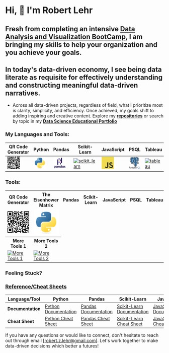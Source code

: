<h1 align="left">Hi, 👋 I'm Robert Lehr</h1> 

## Fresh from completing an intensive [Data Analysis and Visualization BootCamp](https://techbootcamps.utexas.edu/data/), I am bringing my skills to help your organization and you achieve your goals.

## In today's data-driven economy, I see being data literate as requisite for effectively understanding and constructing meaningful data-driven narratives.
- Across all data-driven projects, regardless of field, what I prioritize most is clarity, simplicity, and efficiency. Once achieved, my goals shift to adding inspiring and creative content. Explore my [__repositories__](https://github.com/robert-z-lehr?tab=repositories) or search by topic in my [__Data Science Educational Portfolio__](https://github.com/robert-z-lehr/Data_Science_Portfolio/tree/main)

<h3 align="left">My Languages and Tools:</h3>

| QR Code Generator | Python | Pandas | Scikit-Learn | JavaScript | PSQL | Tableau | R | Excel VBA |
| ------ | ------ | ------ | ------------ | ---------- | ---- | ------- | - | --------- |
| <a href="https://github.com/robert-z-lehr/QR-Code-Generator" target="_blank" rel="noreferrer"> <img src="https://github.com/robert-z-lehr/QR-Code-Generator/raw/main/QRCodeGenerator.png" alt="python" width="40" height="40"/> </a> | <a href="https://www.python.org" target="_blank" rel="noreferrer"> <img src="https://raw.githubusercontent.com/devicons/devicon/master/icons/python/python-original.svg" alt="python" width="40" height="40"/> </a> | <a href="https://pandas.pydata.org/" target="_blank" rel="noreferrer"> <img src="https://raw.githubusercontent.com/devicons/devicon/2ae2a900d2f041da66e950e4d48052658d850630/icons/pandas/pandas-original-wordmark.svg" alt="pandas" width="40" height="40"/> </a> | <a href="https://scikit-learn.org/" target="_blank" rel="noreferrer"> <img src="https://upload.wikimedia.org/wikipedia/commons/0/05/Scikit_learn_logo_small.svg" alt="scikit_learn" width="40" height="40"/> </a> | <a href="https://www.learn-js.org/" target="_blank" rel="noreferrer"> <img src="https://raw.githubusercontent.com/devicons/devicon/master/icons/javascript/javascript-original.svg" alt="javascript" width="40" height="40"/> </a> | <a href="https://www.postgresql.org" target="_blank" rel="noreferrer"> <img src="https://raw.githubusercontent.com/devicons/devicon/master/icons/postgresql/postgresql-original-wordmark.svg" alt="postgresql" width="40" height="40"/> </a> | <a href="https://www.tableau.com/trial/tableau-software?d=7013y000002RQ7hAAG&nc=7013y000002RQCaAAO&cq_cmp=8846800995&cq_net=g&cq_plac=&gclid=Cj0KCQjwldKmBhCCARIsAP-0rfyzThUThFi8RL13Ln24ogX6jcxzquerug9J8cqGwEjBOKp98SU4pSMaAroZEALw_wcB&gclsrc=aw.ds" target="_blank" rel="noreferrer"> <img src="https://github.com/robert-z-lehr/Module_18_Challenge/blob/main/tableau-icon-svgrepo-com.svg" alt="tableau" width="40" height="40"/> </a> | <a href="https://www.r-project.org/other-docs.html" target="_blank" rel="noreferrer"> <img src="https://raw.githubusercontent.com/devicons/devicon/master/icons/r/r-original.svg" alt="R" width="40" height="40"/> </a> | <a href="https://learn.microsoft.com/en-us/office/vba/library-reference/concepts/getting-started-with-vba-in-office" target="_blank" rel="noreferrer"> <img src="https://raw.githubusercontent.com/tankalxat34/vba-ip-validation/readme_content/icon_excel.svg" alt="Excel VBA" width="40" height="40"/> </a> |

<h3 align="left">Tools:</h3>

<table>
  <!-- Row 1: Title -->
  <tr>
    <th>QR Code Generator</th>
    <th>The Eisenhower Matrix</th>
    <th>Pandas</th>
    <th>Scikit-Learn</th>
    <th>JavaScript</th>
    <th>PSQL</th>
    <th>Tableau</th>
    <th>R</th>
    <th>Excel VBA</th>
  </tr>
  
  <!-- Row 2: Images -->
  <tr>
    <td><a href="https://github.com/robert-z-lehr/QR-Code-Generator" target="_blank" rel="noreferrer"><img src="https://github.com/robert-z-lehr/QR-Code-Generator/raw/main/QRCodeGenerator.png" alt="QR Code Generator"/></a></td>
    <td><a href="https://robert-z-lehr.github.io/The-Eisenhower-Matrix/" target="_blank" rel="noreferrer"><img src="https://raw.githubusercontent.com/devicons/devicon/master/icons/python/python-original.svg" alt="Python"/></a></td>
    <!-- Add other cells with images here -->
  </tr>
  
  <!-- Row 3: Title -->
  <tr>
    <th>More Tools 1</th>
    <th>More Tools 2</th>
    <!-- Add other titles here -->
  </tr>
  
  <!-- Row 4: Images -->
  <tr>
    <td><a href="https://example.com" target="_blank" rel="noreferrer"><img src="https://example.com/image1.png" alt="More Tools 1"/></a></td>
    <td><a href="https://example.com" target="_blank" rel="noreferrer"><img src="https://example.com/image2.png" alt="More Tools 2"/></a></td>
    <!-- Add other cells with images here -->
  </tr>
</table>

<h3 align="left">Feeling Stuck?</h3>

### [Reference/Cheat Sheets](https://github.com/robert-z-lehr/Reference-Zip-Learning/tree/main)

| Language/Tool | Python | Pandas | Scikit-Learn | JavaScript | PSQL | Tableau | R | Excel VBA |
| --------------- | ------- | ------ | ------------ | ---------- | ---- | ------- | - | --------- |
| __Documentation__ | [Python Documentation](https://www.python.org/doc/) | [Pandas Documentation](https://pandas.pydata.org/docs/) | [Scikit-Learn Documentation](https://scikit-learn.org/stable/documentation.html) | [JavaScript Documentation](https://developer.mozilla.org/en-US/docs/Web/JavaScript) | [PSQL Documentation](https://www.postgresql.org/docs/) | [Tableau Documentation](https://help.tableau.com/current/pro/desktop/en-us.htm) | [R Documentation](https://cran.r-project.org/manuals.html) | [Excel VBA Documentation](https://docs.microsoft.com/en-us/office/vba/api/overview/excel) |
| __Cheat Sheet__ | [Python Cheat Sheet](https://perso.limsi.fr/pointal/_media/python:cours:mementopython3-english.pdf) | [Pandas Cheat Sheet](https://pandas.pydata.org/Pandas_Cheat_Sheet.pdf) | [Scikit-Learn Cheat Sheet](https://scikit-learn.org/stable/tutorial/machine_learning_map/index.html) | [JavaScript Cheat Sheet](https://htmlcheatsheet.com/js/) | [PSQL Cheat Sheet](https://www.postgresqltutorial.com/postgresql-cheat-sheet/) | [Tableau Cheat Sheet](https://help.tableau.com/current/pro/desktop/en-us/cheatsheet.htm) | [R Cheat Sheet](https://www.rstudio.com/wp-content/uploads/2016/10/r-cheat-sheet-3.pdf) | [Excel VBA Cheat Sheet](https://www.excel-vba.com/excel-vba-contents.htm) |

If you have any questions or would like to connect, don't hesitate to reach out through email [robert.z.lehr@gmail.com]. Let's work together to make data-driven decisions which better a futures!


